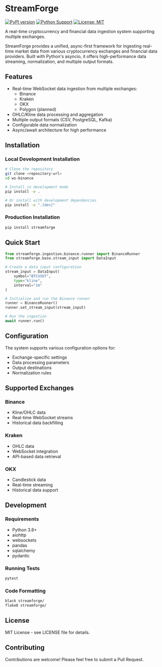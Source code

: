 # StreamForge

[![PyPI version](https://badge.fury.io/py/streamforge.svg)](https://badge.fury.io/py/streamforge)
[![Python Support](https://img.shields.io/pypi/pyversions/streamforge.svg)](https://pypi.org/project/streamforge/)
[![License: MIT](https://img.shields.io/badge/License-MIT-yellow.svg)](https://opensource.org/licenses/MIT)

A real-time cryptocurrency and financial data ingestion system supporting multiple exchanges.

StreamForge provides a unified, async-first framework for ingesting real-time market data from various cryptocurrency exchanges and financial data providers. Built with Python's asyncio, it offers high-performance data streaming, normalization, and multiple output formats.

## Features

- Real-time WebSocket data ingestion from multiple exchanges:
  - Binance
  - Kraken
  - OKX
  - Polygon (planned)
- OHLC/Kline data processing and aggregation
- Multiple output formats (CSV, PostgreSQL, Kafka)
- Configurable data normalization
- Async/await architecture for high performance

## Installation

### Local Development Installation

```bash
# Clone the repository
git clone <repository-url>
cd ws-binance

# Install in development mode
pip install -e .

# Or install with development dependencies
pip install -e ".[dev]"
```

### Production Installation

```bash
pip install streamforge
```

## Quick Start

```python
from streamforge.ingestion.binance.runner import BinanceRunner
from streamforge.base.stream_input import DataInput

# Create a data input configuration
stream_input = DataInput(
    symbol="BTCUSDT",
    type="kline",
    interval="1m"
)

# Initialize and run the Binance runner
runner = BinanceRunner()
runner.set_stream_input(stream_input)

# Run the ingestion
await runner.run()
```

## Configuration

The system supports various configuration options for:
- Exchange-specific settings
- Data processing parameters
- Output destinations
- Normalization rules

## Supported Exchanges

### Binance
- Kline/OHLC data
- Real-time WebSocket streams
- Historical data backfilling

### Kraken
- OHLC data
- WebSocket integration
- API-based data retrieval

### OKX
- Candlestick data
- Real-time streaming
- Historical data support

## Development

### Requirements

- Python 3.8+
- aiohttp
- websockets
- pandas
- sqlalchemy
- pydantic

### Running Tests

```bash
pytest
```

### Code Formatting

```bash
black streamforge/
flake8 streamforge/
```

## License

MIT License - see LICENSE file for details.

## Contributing

Contributions are welcome! Please feel free to submit a Pull Request.
